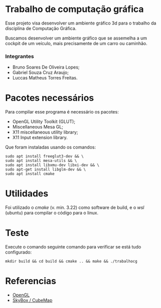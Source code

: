 # Trabalho de computação gráfica

Esse projeto visa desenvolver um ambiente gráfico 3d para
o trabalho da disciplina de Computação Gráfica.

Buscamos desenvolver um ambiente gráfico que se assemelha a um cockpit de um 
veículo, mais precisamente de um carro ou caminhão.

### Integrantes
- Bruno Soares De Oliveira Lopes;
- Gabriel Souza Cruz Araujo;
- Luccas Matheus Torres Freitas.

# Pacotes necessários

Para compilar esse programa é necessário os pacotes:

- OpenGL Utility Toolkit (GLUT);
- Miscellaneous Mesa GL;
- X11 miscellaneous utility library;
- X11 Input extension library.

Que foram instaladas usando os comandos:

    sudo apt install freeglut3-dev && \
    sudo apt install mesa-utils && \
    sudo apt install libxmu-dev libxi-dev && \
    sudo apt-get install libglm-dev && \
    sudo apt install cmake
# Utilidades

Foi utilizado o _cmake_ (v. min. 3.22) como software de build, e o _wsl_ (ubuntu) para compilar
o código para o linux.

# Teste
Execute o comando seguinte comando para verificar se está tudo configurado:
    
    mkdir build && cd build && cmake .. && make && ./trabalhocg


# Referencias

- [OpenGL](https://www.opengl.org/)
- [SkyBox / CubeMap](https://www.youtube.com/watch?v=8sVvxeKI9Pk)
